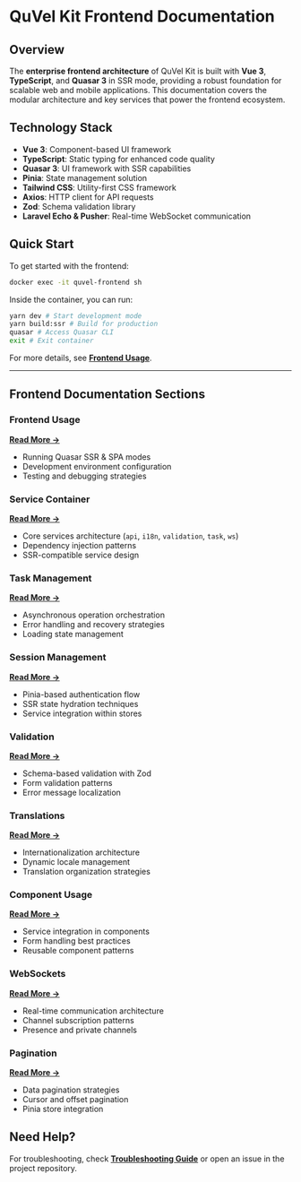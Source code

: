 # QuVel Kit Frontend Documentation

## Overview

The **enterprise frontend architecture** of QuVel Kit is built with **Vue 3**, **TypeScript**, and **Quasar 3** in SSR mode, providing a robust foundation for scalable web and mobile applications. This documentation covers the modular architecture and key services that power the frontend ecosystem.

## Technology Stack

- **Vue 3**: Component-based UI framework
- **TypeScript**: Static typing for enhanced code quality
- **Quasar 3**: UI framework with SSR capabilities
- **Pinia**: State management solution
- **Tailwind CSS**: Utility-first CSS framework
- **Axios**: HTTP client for API requests
- **Zod**: Schema validation library
- **Laravel Echo & Pusher**: Real-time WebSocket communication

## Quick Start

To get started with the frontend:

```bash
docker exec -it quvel-frontend sh
```

Inside the container, you can run:

```bash
yarn dev # Start development mode
yarn build:ssr # Build for production
quasar # Access Quasar CLI
exit # Exit container
```

For more details, see **[Frontend Usage](./frontend-usage.md)**.

---

## **Frontend Documentation Sections**

### **Frontend Usage**  

**[Read More →](./frontend-usage.md)**

- Running Quasar SSR & SPA modes
- Development environment configuration
- Testing and debugging strategies

### **Service Container**  

**[Read More →](./frontend-service-container.md)**

- Core services architecture (`api`, `i18n`, `validation`, `task`, `ws`)
- Dependency injection patterns
- SSR-compatible service design

### **Task Management**  

**[Read More →](./frontend-task-management.md)**

- Asynchronous operation orchestration
- Error handling and recovery strategies
- Loading state management

### **Session Management**  

**[Read More →](./frontend-session.md)**

- Pinia-based authentication flow
- SSR state hydration techniques
- Service integration within stores

### **Validation**  

**[Read More →](./frontend-validation.md)**

- Schema-based validation with Zod
- Form validation patterns
- Error message localization

### **Translations**  

**[Read More →](./frontend-translations.md)**

- Internationalization architecture
- Dynamic locale management
- Translation organization strategies

### **Component Usage**  

**[Read More →](./frontend-component-usage.md)**

- Service integration in components
- Form handling best practices
- Reusable component patterns

### **WebSockets**  

**[Read More →](./frontend-websockets.md)**

- Real-time communication architecture
- Channel subscription patterns
- Presence and private channels

### **Pagination**  

**[Read More →](./frontend-pagination.md)**

- Data pagination strategies
- Cursor and offset pagination
- Pinia store integration

## Need Help?

For troubleshooting, check **[Troubleshooting Guide](../troubleshooting.md)** or open an issue in the project repository.
